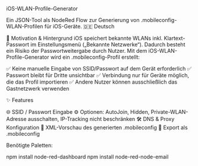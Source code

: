 iOS-WLAN-Profile-Generator

Ein JSON-Tool als NodeRed Flow zur Generierung von .mobileconfig-WLAN-Profilen für iOS-Geräte. 🇩🇪 Deutsch

🔐 Motivation & Hintergrund
iOS speichert bekannte WLANs inkl. Klartext-Passwort im Einstellungsmenü („Bekannte Netzwerke“). Dadurch besteht ein Risiko der Passwortweitergabe durch Nutzer.
Mit dem iOS-WLAN-Profile-Generator wird ein .mobileconfig-Profil erstellt:

✅ Keine manuelle Eingabe von SSID/Passwort auf dem Gerät erforderlich
✅ Passwort bleibt für Dritte unsichtbar
✅ Verbindung nur für Geräte möglich, die das Profil importieren
✅ Andere Nutzer können ausschließlich das Gastnetzwerk verwenden

✨ Features

🌐 SSID / Passwort Eingabe
⚙️ Optionen: AutoJoin, Hidden, Private-WLAN-Adresse ausschalten, IP-Tracking nicht beschränken
🛠️ DNS & Proxy Konfiguration
👀 XML-Vorschau des generierten .mobileconfig
💾 Export als .mobileconfig

Benötigte Paletten:

npm install node-red-dashboard
npm install node-red-node-email
